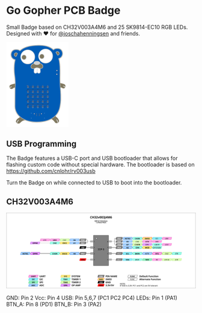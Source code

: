 # Go Gopher PCB Badge
Small Badge based on CH32V003A4M6 and 25 SK9814-EC10 RGB LEDs.
Designed with ❤ for [@joschahenningsen](https://github.com/joschahenningsen) and friends.

<img src="pcb/preview_front.svg" width="33%">

## USB Programming
The Badge features a USB-C port and USB bootloader that allows for flashing custom code without special hardware. The bootloader is based on https://github.com/cnlohr/rv003usb 

Turn the Badge on while connected to USB to boot into the bootloader.

## CH32V003A4M6
<img src="https://raw.githubusercontent.com/Tengo10/pinout-overview/main/pinouts/CH32v003/ch32v003j4m6.svg">

GND: Pin 2
Vcc: Pin 4
USB: Pin 5,6,7 (PC1 PC2 PC4)
LEDs: Pin 1 (PA1)
BTN_A: Pin 8 (PD1)
BTN_B: Pin 3 (PA2)